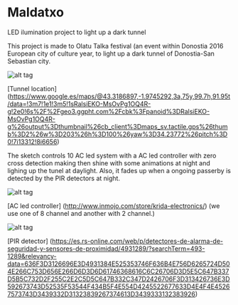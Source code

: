 # Maldatxo
LED ilumination project to light up a dark tunnel

This project is made to Olatu Talka festival (an event within Donostia 2016 European city of culture year, to light up a dark tunnel of Donostia-San Sebastian city.

![alt tag](http://www.diariovasco.com/prensa/noticias/201107/02/fotos/11829110.jpg)

[Tunnel location] (https://www.google.es/maps/@43.3186897,-1.9745292,3a,75y,99.7h,91.95t/data=!3m7!1e1!3m5!1sRalsiEKO-MsOvPg1OQ4R-g!2e0!6s%2F%2Fgeo3.ggpht.com%2Fcbk%3Fpanoid%3DRalsiEKO-MsOvPg1OQ4R-g%26output%3Dthumbnail%26cb_client%3Dmaps_sv.tactile.gps%26thumb%3D2%26w%3D203%26h%3D100%26yaw%3D34.23772%26pitch%3D0!7i13312!8i6656)
  
The sketch controls 10 AC led system with a AC led controller with zero cross detection making then shine with some animations at night and lighing up the tunel at daylight. Also, it fades up when a ongoing passerby is detected by the PIR detectors at night.
 
![alt tag](http://lh3.googleusercontent.com/5Gv5bAlREw5IgnTjawEmS1leLaiAK2zN1hZoSMjyNgdXgFM7c9L6Gio_-Z-CZB-z8k6AS2ZVQRANMziByaSGvg=s576)

[AC led controller] (http://www.inmojo.com/store/krida-electronics/) (we use one of 8 channel and another with 2 channel.)

![alt tag](https://es.rs-online.com/largeimages/F4931289-01.jpg)

[PIR detector] (https://es.rs-online.com/web/p/detectores-de-alarma-de-seguridad-y-sensores-de-proximidad/4931289/?searchTerm=493-1289&relevancy-data=636F3D3126696E3D4931384E525353746F636B4E756D6265724D504E266C753D656E266D6D3D6D61746368616C6C26706D3D5E5C647B337D5B5C732D2F255C2E2C5D5C647B332C347D2426706F3D313426736E3D592673743D52535F53544F434B5F4E554D4245522677633D4E4F4E45267573743D3439332D31323839267374613D3439333132383926)

